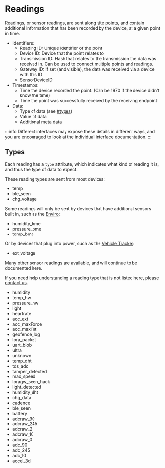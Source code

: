 # Readings

Readings, or sensor readings, are sent along site [points](./points), and contain additional information that has been recorded by the device, at a given point in time.

- Identifiers:
    - Reading ID: Unique identifier of the point
    - Device ID: Device that the point relates to
    - Transmission ID: Hash that relates to the transmission the data was received in. Can be used to connect multiple points and readings.
    - Gateway ID: If set (and visible), the data was received via a device with this ID
    - SensorDeviceID
- Timestamps:
    - Time the device recorded the point. (Can be 1970 if the device didn't know the time)
    - Time the point was successfully received by the receiving endpoint
- Data:
    - Type of data (see [#types](#types))
    - Value of data
    - Additional meta data

:::info
Different interfaces may expose these details in different ways, and you are encouraged to look at the individual interface documentation.
:::

## Types

Each reading has a `type` attribute, which indicates what kind of reading it is, and thus the type of data to expect.

These reading types are sent from most devices:

- temp
- ble_seen
- chg_voltage

Some readings will only be sent by devices that have additional sensors built in, such as the [Enviro](/devices/enviro/):

- humidity_bme
- pressure_bme
- temp_bme

Or by devices that plug into power, such as the [Vehicle Tracker](/devices/vehicle/):

- ext_voltage

Many other sensor readings are available, and will continue to be documented here.

If you need help understanding a reading type that is not listed here, please [contact us](https://support.lightbug.cloud/).

- humidity
- temp_hw
- pressure_hw
- light
- heartrate
- acc_ext
- acc_maxForce
- acc_maxTilt
- geofence_log
- lora_packet
- uart_blob
- ultra
- unknown
- temp_dht
- tds_adc
- tamper_detected
- max_speed
- loragw_seen_hack
- light_detected
- humidity_dht
- chg_data
- cadence
- ble_seen
- battery
- adcraw_90
- adcraw_245
- adcraw_2
- adcraw_10
- adcraw_0
- adc_90
- adc_245
- adc_10
- accel_3d
